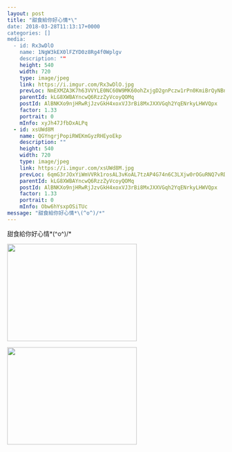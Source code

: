```yaml
---
layout: post
title: "甜食給你好心情*\" 
date: 2018-03-28T11:13:17+0000 
categories: [] 
media:
  - id: Rx3wDlO
    name: 1NgW3kEX0lFZYD0z8Rg4f0Wplgv
    description: ""   
    height: 540
    width: 720
    type: image/jpeg
    link: https://i.imgur.com/Rx3wDlO.jpg
    prevLoc: NmEXMZA3K7h63VVYLE0NC60W9MK60ohZxjgD2gnPczw1rPn0KmiBrQyNBnB4CoRmrRBMg9c3ARx8l4L2HlZrNXMABgsZLG014Lo4hk7n7Z8LWvFPoX4WRxnlhyW36JZ9NzC8QDkOYykvfv67NRp5z8iDWBVWknqruQZwXQVDvOioKK0NxRWOtOzM9KKYA5cWkn6BYER4uRxxPmlqMDiO90nP9PBXSyRw4Pwk1GIz4w7zx1lmfkg6BPDgn5cZ6376XjWzIwZ
    parentId: kLG8XWBAYncwQ6RzzZyVcoyQOMq
    postId: AlBNKXo9njHRwRjJzvGkH4xoxVJ3rBi8MxJXXVGqh2YqENrkyLHWVQpx
    factor: 1.33
    portrait: 0
    mInfo: xyJh47JfbDxALPq
  - id: xsUWd8M
    name: QGYngrjPopiRWEKmGyzRHEyoEkp
    description: ""   
    height: 540
    width: 720
    type: image/jpeg
    link: https://i.imgur.com/xsUWd8M.jpg
    prevLoc: 6qmG3rJOxYiWmVVRk1rosAL3vKoAL7tzAP4G74n6C3LXjw0rOGuRNQ7vRDR4tOxL1xykWmsqAGMWrg4NS8El6QoLoGH1313k4Kv0sv1k1JoBQ9Fmw22Xlg4WF72yvG0Jn6SQKgxk8Y0KhDqV22xXOnuPoL97VEkjHy35RyzxW9C5QQJE2DXrSV10MLL2G3TNLKVmNoB3ujXEyY08EkfBGX62D88ns3ZrAWNMLOckQ419oG2YH7Q9gzpg5vC9Nr6210mBFEA
    parentId: kLG8XWBAYncwQ6RzzZyVcoyQOMq
    postId: AlBNKXo9njHRwRjJzvGkH4xoxVJ3rBi8MxJXXVGqh2YqENrkyLHWVQpx
    factor: 1.33
    portrait: 0
    mInfo: Obw6hYsxpOSiTUc
message: "甜食給你好心情*\(^o^)/*"
---
```


甜食給你好心情*\(^o^)/*


[//]: #media:  
<a href="https://i.imgur.com/Rx3wDlO.jpg"><img src="https://i.imgur.com/Rx3wDlO.jpg" height="225" width="300" /></a> 
  

<a href="https://i.imgur.com/xsUWd8M.jpg"><img src="https://i.imgur.com/xsUWd8M.jpg" height="225" width="300" /></a> 
 
